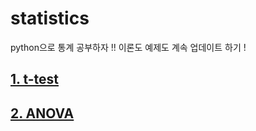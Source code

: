 # statistics
python으로 통계 공부하자 !! 이론도 예제도 계속 업데이트 하기 !

## [1. t-test](https://github.com/shp1204/statistics/blob/master/t-test.ipynb)

## [2. ANOVA](https://github.com/shp1204/statistics/blob/master/Anova.ipynb)

